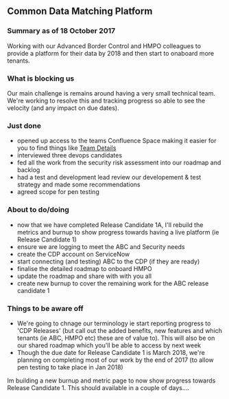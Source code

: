 ## Common Data Matching Platform

### Summary as of 18 October  2017
Working with our Advanced Border Control and HMPO colleagues to provide a platform for their data by 2018 and then start to onaboard more tenants.

### What is blocking us
Our main challenge is remains around having a very small technical team. We're working to resolve this and tracking progress so able to see the velocity (and any impact on due dates). 

### Just done
- opened up access to the teams Confluence Space making it easier for you to find things like [Team Details](https://collaboration.homeoffice.gov.uk/display/CDP/A.+Team)
- interviewed three devops candidates
- fed all the work from the security risk assessment into our roadmap and backlog
- had a test and development lead review  our developement  & test strategy and made some recommendations
- agreed scope for pen testing

### About to do/doing
- now that we have completed Release Candidate 1A, I'll rebuild the metrics and burnup to show progress towards having a live platform (ie Release Candidate 1)
- ensure we are logging to meet the ABC and Security needs
- create the CDP account on ServiceNow
- start connecting (and testing) ABC to the CDP (if they are ready)
- finalise the detailed roadmap to onboard HMPO
- update the roadmap and share with with you all
- create new burnup to cover the remaining work for the ABC release candidate 1

### Things to be aware off
- We're going to chnage our terminology ie start reporting progress to 'CDP Releases' (but call out the added benefits, new features and which tenants (ie ABC, HMPO etc) these are of value to). This will also be on our shared roadmap which you'll be able to access by next week
- Though the due date for Release Candidate 1 is March 2018, we're planning on completing most of our work by the end of 2017 (to allow pen testing to take place in Jan 2018)

Im building a new burnup and metric page to now show progress towards Release Candidate 1. This should available in a couple of days....
